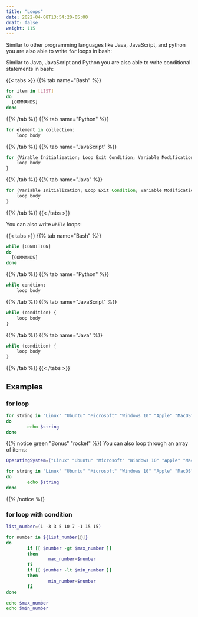 ```yaml
---
title: "Loops"
date: 2022-04-08T13:54:20-05:00
draft: false
weight: 115
---
```


Similar to other programming languages like Java, JavaScript, and python you are also able to write `for` loops in bash:

Similar to Java, JavaScript and Python you are also able to write conditional statements in bash:

{{< tabs >}}
{{% tab name="Bash" %}}
```Bash
for item in [LIST]
do
  [COMMANDS]
done

```
{{% /tab %}}
{{% tab name="Python" %}}
```python
for element in collection:
    loop body
```
{{% /tab %}}
{{% tab name="JavaScript" %}}
```js
for (Virable Initialization; Loop Exit Condition; Variable Modification) {
    loop body
}
```
{{% /tab %}}
{{% tab name="Java" %}}
```java
for (Variable Initialization; Loop Exit Condition; Variable Modification) {
    loop body
}
```
{{% /tab %}}
{{< /tabs >}}

You can also write `while` loops:

{{< tabs >}}
{{% tab name="Bash" %}}
```Bash
while [CONDITION]
do
  [COMMANDS]
done

```
{{% /tab %}}
{{% tab name="Python" %}}
```python
while condtion:
    loop body
```
{{% /tab %}}
{{% tab name="JavaScript" %}}
```js
while (condition) {
    loop body
}
```
{{% /tab %}}
{{% tab name="Java" %}}
```java
while (condition) {
    loop body
}
```
{{% /tab %}}
{{< /tabs >}}

## Examples

### for loop

```bash
for string in "Linux" "Ubuntu" "Microsoft" "Windows 10" "Apple" "MacOS"
do
        echo $string
done
```

{{% notice green "Bonus" "rocket" %}}
You can also loop through an array of items:
```bash
OperatingSystem=("Linux" "Ubuntu" "Microsoft" "Windows 10" "Apple" "MacOS")

for string in "Linux" "Ubuntu" "Microsoft" "Windows 10" "Apple" "MacOS"
do
        echo $string
done
```
{{% /notice %}}

### for loop with condition

```bash
list_number=(1 -3 3 5 10 7 -1 15 15) 

for number in ${list_number[@]}
do
        if [[ $number -gt $max_number ]]
        then
                max_number=$number
        fi
        if [[ $number -lt $min_number ]]
        then
                min_number=$number
        fi
done

echo $max_number
echo $min_number

```


